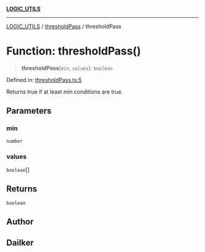 [**LOGIC_UTILS**](../../README.md)

***

[LOGIC_UTILS](../../README.md) / [thresholdPass](../README.md) / thresholdPass

# Function: thresholdPass()

> **thresholdPass**(`min`, `values`): `boolean`

Defined in: [thresholdPass.ts:5](https://github.com/dailker/everyutil/blob/8aea75a123d1c8f9816646c45d1769cd1efa4eac/src/logic/thresholdPass.ts#L5)

Returns true if at least min conditions are true.

## Parameters

### min

`number`

### values

`boolean`[]

## Returns

`boolean`

## Author

## Dailker
